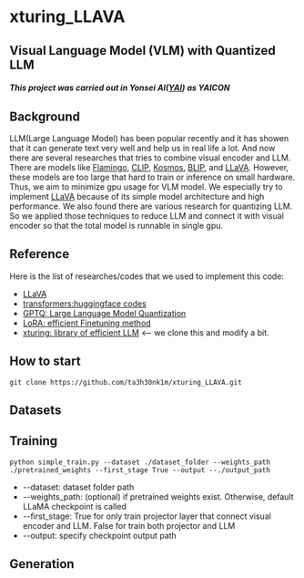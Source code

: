 # xturing_LLAVA
## Visual Language Model (VLM) with Quantized LLM
##### This project was carried out in Yonsei AI([YAI](https://github.com/yonsei-YAI)) as YAICON

## Background
  LLM(Large Language Model) has been popular recently and it has showen that it can generate text very well and help us in real life a lot. And now there are several researches that tries to combine visual encoder and LLM. There are models like [Flamingo](https://github.com/lucidrains/flamingo-pytorch), [CLIP](https://github.com/openai/CLIP), [Kosmos](https://github.com/microsoft/unilm#llm--mllm-multimodal-llm), [BLIP](https://github.com/salesforce/BLIP), and [LLaVA](https://github.com/haotian-liu/LLaVA). However, these models are too large that hard to train or inference on small hardware. Thus, we aim to minimize gpu usage for VLM model. We especially try to implement [LLaVA](https://github.com/haotian-liu/LLaVA) because of its simple model architecture and high performance. 
  We also found there are various research for quantizing LLM. So we applied those techniques to reduce LLM and connect it with visual encoder so that the total model is runnable in single gpu. 
## Reference
  Here is the list of researches/codes that we used to implement this code:
  - [LLaVA](https://github.com/haotian-liu/LLaVA)
  - [transformers:huggingface codes](https://github.com/huggingface/transformers)
  - [GPTQ: Large Language Model Quantization](https://github.com/IST-DASLab/gptq)
  - [LoRA: efficient Finetuning method](https://github.com/microsoft/LoRA)
  - [xturing: library of efficient LLM](https://github.com/stochasticai/xturing) <-- we clone this and modify a bit.
## How to start

```
git clone https://github.com/ta3h30nk1m/xturing_LLAVA.git
```
## Datasets

## Training
```
python simple_train.py --dataset ./dataset_folder --weights_path ./pretrained_weights --first_stage True --output --./output_path
```
- --dataset: dataset folder path
- --weights_path: (optional) if pretrained weights exist. Otherwise, default LLaMA checkpoint is called
- --first_stage: True for only train projector layer that connect visual encoder and LLM. False for train both projector and LLM
- --output: specify checkpoint output path 
## Generation
